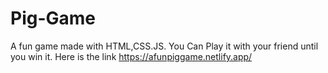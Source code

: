 # Pig-Game
A fun game made with HTML,CSS.JS. You Can Play it with your friend until you win it. Here is the link https://afunpiggame.netlify.app/ 

